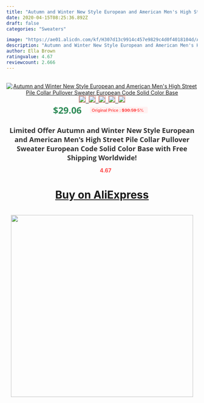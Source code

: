 ```yaml
---
title: "Autumn and Winter New Style European and American Men's High Street Pile Collar Pullover Sweater European Code Solid Color Base"
date: 2020-04-15T08:25:36.892Z
draft: false
categories: "Sweaters"

image: "https://ae01.alicdn.com/kf/H307d13c9914c457e9829c4d0f4018104d/Autumn-and-Winter-New-Style-European-and-American-Men-s-High-Street-Pile-Collar-Pullover-Sweater.jpg"
description: "Autumn and Winter New Style European and American Men's High Street Pile Collar Pullover Sweater European Code Solid Color Base"
author: Ella Brown
ratingvalue: 4.67
reviewcount: 2.666
---
```

<br>
<div style="text-align: center;">
<a href="https://s.click.aliexpress.com/e/_AByDup" target="_blank" rel="nofollow noopener noreferrer"><img alt="Autumn and Winter New Style European and American Men's High Street Pile Collar Pullover Sweater European Code Solid Color Base" class="magnifier-image" src="https://ae01.alicdn.com/kf/H307d13c9914c457e9829c4d0f4018104d/Autumn-and-Winter-New-Style-European-and-American-Men-s-High-Street-Pile-Collar-Pullover-Sweater.jpg_640x640.jpg">
<br>
<img style="border:1px solid salmon" src="https://ae01.alicdn.com/kf/H307d13c9914c457e9829c4d0f4018104d/Autumn-and-Winter-New-Style-European-and-American-Men-s-High-Street-Pile-Collar-Pullover-Sweater.jpg_120x120.jpg">&nbsp;&nbsp;<img style="border:1px solid salmon" src="https://ae01.alicdn.com/kf/H8f664035bec14b669932c897763d0b448/Autumn-and-Winter-New-Style-European-and-American-Men-s-High-Street-Pile-Collar-Pullover-Sweater.jpg_120x120.jpg">&nbsp;&nbsp;<img style="border:1px solid salmon" src="https://ae01.alicdn.com/kf/H02c901ceb175455a86adb476889dba6bi/Autumn-and-Winter-New-Style-European-and-American-Men-s-High-Street-Pile-Collar-Pullover-Sweater.jpg_120x120.jpg">&nbsp;&nbsp;<img style="border:1px solid salmon" src="https://ae01.alicdn.com/kf/H881101e256a44ff4a802e141df4670027/Autumn-and-Winter-New-Style-European-and-American-Men-s-High-Street-Pile-Collar-Pullover-Sweater.jpg_120x120.jpg">&nbsp;&nbsp;<img style="border:1px solid salmon" src="https://ae01.alicdn.com/kf/Hfdd50c5e59ca4afeaecca4a45af73bdcS/Autumn-and-Winter-New-Style-European-and-American-Men-s-High-Street-Pile-Collar-Pullover-Sweater.jpg_120x120.jpg"></a></div><br0>
<div style="text-align: center;"><span style="background-color: white; border: 0px; box-sizing: border-box; color: seagreen; display: inline-block; font-family: &quot;open sans&quot; , &quot;arial&quot; , &quot;helvetica&quot; , sans-serif , &quot;heiti&quot;; font-size: 24px; font-stretch: inherit; font-weight: 700; line-height: inherit; margin: 0px 10px 0px 0px; padding: 0px; vertical-align: middle;">$29.06 </span>
<span style="background: rgb(255 , 241 , 241); border-radius: 3px; border: 0px; box-sizing: border-box; color: #ff4747; display: inline-block; font-family: inherit; font-size: 12px; font-stretch: inherit; font-style: inherit; font-variant: inherit; font-weight: 600; line-height: inherit; margin: 0px; padding: 2px 5px; transform: scale(0.9); vertical-align: middle;">Original Price : <b style="text-decoration: line-through;">$30.59 </b> 5%&nbsp;&nbsp;</span></div>
<h1 style="color: #333333; display: inline-block; font-family: &quot;open sans&quot; , &quot;arial&quot; , &quot;helvetica&quot; , sans-serif , &quot;heiti&quot;; font-size: 18px; font-stretch: inherit; font-weight: 700; text-align: center;">Limited Offer Autumn and Winter New Style European and American Men's High Street Pile Collar Pullover Sweater European Code Solid Color Base with Free Shipping Worldwide!</h1>
<div style="color: #ff4747; text-align: center;">
<img src="https://4.bp.blogspot.com/-M0ZcTcb-5uY/XleCXlxnR4I/AAAAAAAAAEc/OrjgMkXV1oMQFaCRZj5HQwOCBcu3w1FegCPcBGAYYCw/s1600/star.png" style="height: 15px;">&nbsp;<b>4.67</b></div>
<div class="button_cont" align="center"><a class="buynow_a" href="https://s.click.aliexpress.com/e/_AByDup" target="_blank" rel="nofollow noopener noreferrer"><H1>Buy on AliExpress</H1></a></div><br>
<div class="separator" style="clear: both; text-align: center;">
<img src="https://lh3.googleusercontent.com/-pTy5HemUv9M/XlePHvY0dAI/AAAAAAAAAE4/0nX5iRUoIWY8eMW9Dpxeirr157OZliDIgCLcBGAsYHQ/s1600/badge.gif" width="480">
</div>
